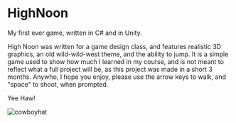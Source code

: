 # HighNoon
My first ever game, written in C# and in Unity. 

High Noon was written for a game design class, and features realistic 3D graphics, an old wild-wild-west theme, and the ability to jump.
It is a simple game used to show how much I learned in my course, and is not meant to reflect what a full project will be, as this project was made in a short 3 months.
Anywho, I hope you enjoy, please use the arrow keys to walk, and "space" to shoot, when prompted.

Yee Haw!

![cowboyhat](https://user-images.githubusercontent.com/54006042/180053245-ed2c5276-1a65-4388-84ee-a434b4ca297c.png)
